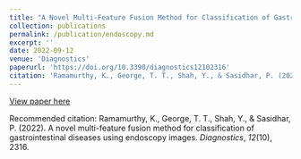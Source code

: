 ```yaml
---
title: "A Novel Multi-Feature Fusion Method for Classification of Gastrointestinal Diseases Using Endoscopy Images"
collection: publications
permalink: /publication/endoscopy.md
excerpt: ''
date: 2022-09-12
venue: 'Diagnostics'
paperurl: 'https://doi.org/10.3390/diagnostics12102316'
citation: 'Ramamurthy, K., George, T. T., Shah, Y., & Sasidhar, P. (2022). A novel multi-feature fusion method for classification of gastrointestinal diseases using endoscopy images. _Diagnostics_, _12_(10), 2316.'
---
```


[View paper here](https://doi.org/10.3390/diagnostics12102316)

Recommended citation: Ramamurthy, K., George, T. T., Shah, Y., & Sasidhar, P. (2022). A novel multi-feature fusion method for classification of gastrointestinal diseases using endoscopy images. _Diagnostics_, _12_(10), 2316.
